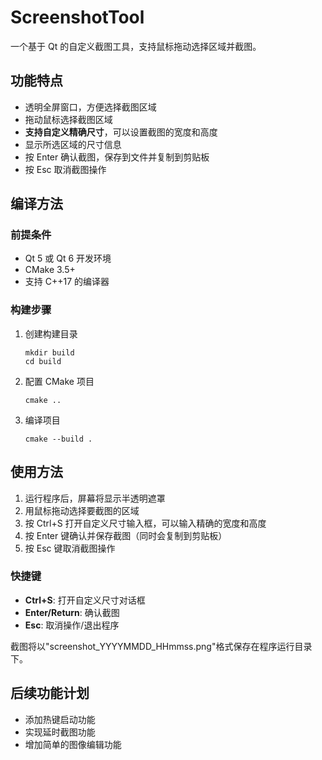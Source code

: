 # ScreenshotTool

一个基于 Qt 的自定义截图工具，支持鼠标拖动选择区域并截图。

## 功能特点

- 透明全屏窗口，方便选择截图区域
- 拖动鼠标选择截图区域
- **支持自定义精确尺寸**，可以设置截图的宽度和高度
- 显示所选区域的尺寸信息
- 按 Enter 确认截图，保存到文件并复制到剪贴板
- 按 Esc 取消截图操作

## 编译方法

### 前提条件

- Qt 5 或 Qt 6 开发环境
- CMake 3.5+
- 支持 C++17 的编译器

### 构建步骤

1. 创建构建目录

   ```
   mkdir build
   cd build
   ```

2. 配置 CMake 项目

   ```
   cmake ..
   ```

3. 编译项目
   ```
   cmake --build .
   ```

## 使用方法

1. 运行程序后，屏幕将显示半透明遮罩
2. 用鼠标拖动选择要截图的区域
3. 按 Ctrl+S 打开自定义尺寸输入框，可以输入精确的宽度和高度
4. 按 Enter 键确认并保存截图（同时会复制到剪贴板）
5. 按 Esc 键取消截图操作

### 快捷键

- **Ctrl+S**: 打开自定义尺寸对话框
- **Enter/Return**: 确认截图
- **Esc**: 取消操作/退出程序

截图将以"screenshot_YYYYMMDD_HHmmss.png"格式保存在程序运行目录下。

## 后续功能计划

- 添加热键启动功能
- 实现延时截图功能
- 增加简单的图像编辑功能
